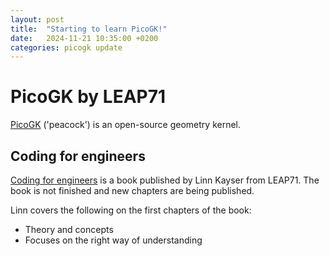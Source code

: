 ```yaml
---
layout: post
title:  "Starting to learn PicoGK!"
date:   2024-11-21 10:35:00 +0200
categories: picogk update
---
```


# PicoGK by LEAP71

[PicoGK][picogk-github] ('peacock') is an open-source geometry kernel.

## Coding for engineers
[Coding for engineers][coding-for-engineers] is a book published by Linn Kayser from LEAP71. The book is not finished and new chapters are being published.

Linn covers the following on the first chapters of the book:
* Theory and concepts
* Focuses on the right way of understanding



[picogk-github]: https://github.com/leap71/PicoGK/tree/main
[coding-for-engineers]: https://picogk.org/coding-for-engineers/TOC.html